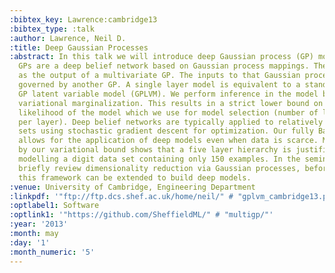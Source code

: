 ```yaml
---
:bibtex_key: Lawrence:cambridge13
:bibtex_type: :talk
:author: Lawrence, Neil D.
:title: Deep Gaussian Processes
:abstract: In this talk we will introduce deep Gaussian process (GP) models. Deep
  GPs are a deep belief network based on Gaussian process mappings. The data is modeled
  as the output of a multivariate GP. The inputs to that Gaussian process are then
  governed by another GP. A single layer model is equivalent to a standard GP or the
  GP latent variable model (GPLVM). We perform inference in the model by approximate
  variational marginalization. This results in a strict lower bound on the marginal
  likelihood of the model which we use for model selection (number of layers and nodes
  per layer). Deep belief networks are typically applied to relatively large data
  sets using stochastic gradient descent for optimization. Our fully Bayesian treatment
  allows for the application of deep models even when data is scarce. Model selection
  by our variational bound shows that a five layer hierarchy is justified even when
  modelling a digit data set containing only 150 examples. In the seminar we will
  briefly review dimensionality reduction via Gaussian processes, before showing how
  this framework can be extended to build deep models.
:venue: University of Cambridge, Engineering Department
:linkpdf: '"ftp://ftp.dcs.shef.ac.uk/home/neil/" # "gplvm_cambridge13.pdf"'
:optlabel1: Software
:optlink1: '"https://github.com/SheffieldML/" # "multigp/"'
:year: '2013'
:month: may
:day: '1'
:month_numeric: '5'
---
```

